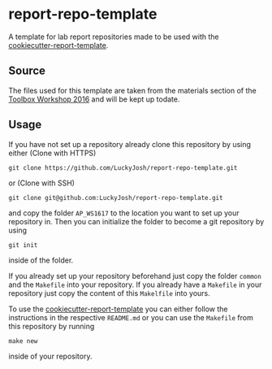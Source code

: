 # report-repo-template
A template for lab report repositories made to be used with the
[cookiecutter-report-template](https://github.com/LuckyJosh/cookiecutter-report-template).

## Source
The files used for this template are taken from the materials section of the
[Toolbox Workshop 2016](http://toolbox.pep-dortmund.org/notes.html) and will be
kept up todate.

## Usage
If you have not set up a repository already clone this repository
by using either (Clone with HTTPS)

    git clone https://github.com/LuckyJosh/report-repo-template.git
or (Clone with SSH)

    git clone git@github.com:LuckyJosh/report-repo-template.git

and copy the folder `AP_WS1617` to the location you want to set up
your repository in. Then you can initialize the folder to become a
git repository by using

    git init

inside of the folder.

If you already set up your repository beforehand just copy the folder
`common` and the `Makefile` into your repository.
If you already have a `Makefile` in your repository just copy the content
of this `Makelfile` into yours.

To use the [cookiecutter-report-template](https://github.com/LuckyJosh/cookiecutter-report-template)
you can either follow the instructions in the respective `README.md` or you can use
the `Makefile` from this repository by running

    make new

inside of your repository.
